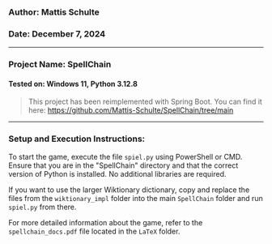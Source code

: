 ### Author: Mattis Schulte  
### Date: December 7, 2024

---

### Project Name: SpellChain  
#### Tested on: Windows 11, Python 3.12.8

> This project has been reimplemented with Spring Boot. You can find it here: https://github.com/Mattis-Schulte/SpellChain/tree/main

---

### Setup and Execution Instructions:

To start the game, execute the file `spiel.py` using PowerShell or CMD. Ensure that you are in the "SpellChain" directory and that the correct version of Python is installed. No additional libraries are required.

If you want to use the larger Wiktionary dictionary, copy and replace the files from the `wiktionary_impl` folder into the main `SpellChain` folder and run `spiel.py` from there.

For more detailed information about the game, refer to the `spellchain_docs.pdf` file located in the `LaTeX` folder.